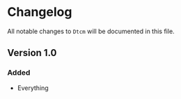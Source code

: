 # Changelog

All notable changes to `Dtcm` will be documented in this file.

## Version 1.0

### Added
- Everything
